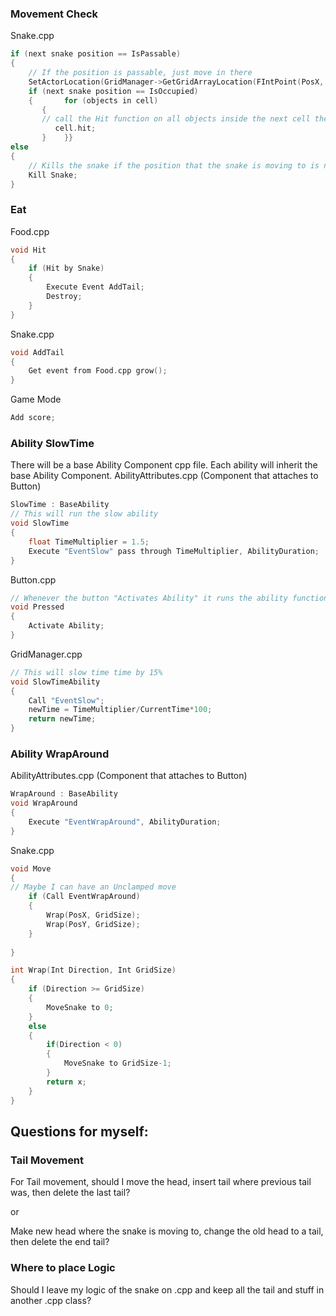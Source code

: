 
### Movement Check

Snake.cpp
```cpp
if (next snake position == IsPassable)  
{  
    // If the position is passable, just move in there  
    SetActorLocation(GridManager->GetGridArrayLocation(FIntPoint(PosX, PosY)));  
    if (next snake position == IsOccupied)  
    {       for (objects in cell)  
       {    
       // call the Hit function on all objects inside the next cell the snake is moving to  
          cell.hit;    
       }    }}  
else  
{  
    // Kills the snake if the position that the snake is moving to is not passable  
    Kill Snake;  
}
```

### Eat

Food.cpp
```cpp
void Hit
{
	if (Hit by Snake)
	{
		Execute Event AddTail;
		Destroy;
	}
}
```

Snake.cpp
```cpp
void AddTail
{
	Get event from Food.cpp grow();
}
```

Game Mode
```cpp
Add score;
```


### Ability SlowTime

There will be a base Ability Component cpp file. Each ability will inherit the base Ability Component.
AbilityAttributes.cpp (Component that attaches to Button)

```cpp
SlowTime : BaseAbility
// This will run the slow ability
void SlowTime
{
	float TimeMultiplier = 1.5;
	Execute "EventSlow" pass through TimeMultiplier, AbilityDuration;
}
```

Button.cpp
```cpp
// Whenever the button "Activates Ability" it runs the ability function from AbilityAttributes Component
void Pressed
{
	Activate Ability;
}
```

GridManager.cpp
```cpp
// This will slow time time by 15%
void SlowTimeAbility
{
	Call "EventSlow";
	newTime = TimeMultiplier/CurrentTime*100;
	return newTime;
}
```

### Ability WrapAround
AbilityAttributes.cpp (Component that attaches to Button)
```cpp
WrapAround : BaseAbility
void WrapAround
{
	Execute "EventWrapAround", AbilityDuration;
}
```

Snake.cpp
```cpp
void Move
{
// Maybe I can have an Unclamped move
	if (Call EventWrapAround)
	{
		Wrap(PosX, GridSize);
		Wrap(PosY, GridSize);
	}
	
}

int Wrap(Int Direction, Int GridSize)
{
	if (Direction >= GridSize)
	{
		MoveSnake to 0;
	}
	else
	{
		if(Direction < 0)
		{
			MoveSnake to GridSize-1;
		}
		return x;
	}
}
```


## Questions for myself:

### Tail Movement
For Tail movement, should I move the head, insert tail where previous tail was, then delete the last tail?

or 

Make new head where the snake is moving to, change the old head to a tail, then delete the end tail?

### Where to place Logic
Should I leave my logic of the snake on .cpp and keep all the tail and stuff in another .cpp class?